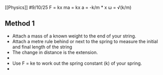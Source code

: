 [[Physics]]
#9/10/25 
F = kx
ma = kx
a = -k/m \* x
ω = √(k/m)
## Method 1
- Attach a mass of a known weight to the end of your string.
- Attach a metre rule behind or next to the spring to measure the initial and final length of the string
- The change in distance is the extension.
- 
- Use F = ke to work out the spring constant (k) of your spring.
- 
